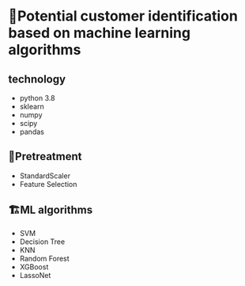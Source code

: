 # 🚀Potential customer identification based on machine learning algorithms
## technology
- python 3.8
- sklearn
- numpy
- scipy
- pandas

## 🌈Pretreatment
- StandardScaler
- Feature Selection

## 🏗️ML algorithms
- SVM
- Decision Tree
- KNN
- Random Forest
- XGBoost
- LassoNet
